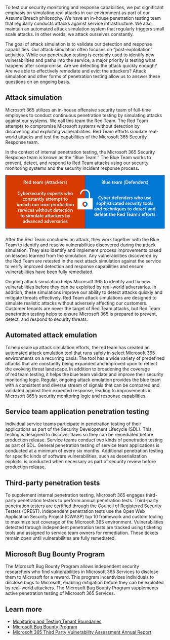 To test our security monitoring and response capabilities, we put significant emphasis on simulating real attacks in our environment as part of our Assume Breach philosophy. We have an in-house penetration testing team that regularly conducts attacks against service infrastructure. We also maintain an automated attack simulation system that regularly triggers small scale attacks. In other words, we attack ourselves constantly.

The goal of attack simulation is to validate our detection and response capabilities. Our attack simulation often focuses on “post-exploitation” activities. While our penetration testing is certainly used to identify new vulnerabilities and paths into the service, a major priority is testing what happens after compromise. Are we detecting the attack quickly enough? Are we able to effectively remediate and evict the attackers? Attack simulation and other forms of penetration testing allow us to answer these questions on an ongoing basis.

## Attack simulation

Microsoft 365 utilizes an in-house offensive security team of full-time employees to conduct continuous penetration testing by simulating attacks against our systems. We call this team the Red Team. The Red Team attempts to compromise Microsoft systems without detection by discovering and exploiting vulnerabilities. Red Team efforts simulate real-world attacks and test the capabilities of the Microsoft 365 Security Response team.

In the context of internal penetration testing, the Microsoft 365 Security Response team is known as the “Blue Team.” The Blue Team works to prevent, detect, and respond to Red Team attacks using our security monitoring systems and the security incident response process.

![Two boxes containing the definition of Red Team and Blue Team. Red Team: Cybersecurity experts who constantly attempt to breach our own production services without detection to simulate attackers by advanced adversaries. Blue Team: Cyber defenders who use sophisticated security tools and techniques to detect and defeat the Red Team's efforts.](../media/red-blue-teams.png)

After the Red Team concludes an attack, they work together with the Blue Team to identify and resolve vulnerabilities discovered during the attack simulation. They also identify and implement process improvements based on lessons learned from the simulation. Any vulnerabilities discovered by the Red Team are retested in the next attack simulation against the service to verify improved detection and response capabilities and ensure vulnerabilities have been fully remediated.

Ongoing attack simulation helps Microsoft 365 to identify and fix new vulnerabilities before they can be exploited by real-world adversaries. In addition, these simulations improve our ability to detect attacks quickly and mitigate threats effectively. Red Team attack simulations are designed to simulate realistic attacks without adversely affecting our customers. Customer tenants are never the target of Red Team attacks, but Red Team penetration testing helps to ensure Microsoft 365 is prepared to prevent, detect, and respond to security threats.

## Automated attack emulation

To help scale up attack simulation efforts, the red team has created an automated attack emulation tool that runs safely in select Microsoft 365 environments on a recurring basis. The tool has a wide variety of predefined attacks that are constantly being expanded and improved upon to reflect the evolving threat landscape. In addition to broadening the coverage of red team testing, it helps the blue team validate and improve their security monitoring logic. Regular, ongoing attack emulation provides the blue team with a consistent and diverse stream of signals that can be compared and validated against their expected response, leading to improvements in Microsoft 365’s security monitoring logic and response capabilities.

## Service team application penetration testing

Individual service teams participate in penetration testing of their applications as part of the Security Development Lifecycle (SDL). This testing is designed to discover flaws so they can be remediated before production release. Service teams conduct two kinds of penetration testing as part of SDL. General penetration testing of service team applications is conducted at a minimum of every six months. Additional penetration testing for specific kinds of software vulnerabilities, such as deserialization exploits, is conducted when necessary as part of security review before production release.

## Third-party penetration tests

To supplement internal penetration testing, Microsoft 365 engages third-party penetration testers to perform annual penetration tests. Third-party penetration testers are certified through the Council of Registered Security Testers (CREST). Independent penetration tests use the Open Web Application Security Project (OWASP) top 10 framework and custom tooling to maximize test coverage of the Microsoft 365 environment. Vulnerabilities detected through independent penetration tests are tracked using ticketing tools and assigned to service team owners for remediation. These tickets remain open until vulnerabilities are fully remediated.

## Microsoft Bug Bounty Program

The Microsoft Bug Bounty Program allows independent security researchers who find vulnerabilities in Microsoft 365 Services to disclose them to Microsoft for a reward. This program incentivizes individuals to disclose bugs to Microsoft, enabling mitigation before they can be exploited by real-world attackers. The Microsoft Bug Bounty Program supplements active penetration testing of Microsoft 365 Services.

## Learn more

- [Monitoring and Testing Tenant Boundaries](https://docs.microsoft.com/office365/enterprise/office-365-monitoring-and-testing?azure-portal=true)
- [Microsoft Bug Bounty Program](https://www.microsoft.com/msrc/bounty?azure-portal=true)
- [Microsoft 365 Third Party Vulnerability Assessment Annual Report](https://aka.ms/m365pentest?azure-portal=true)
